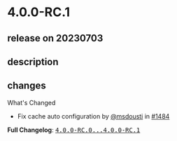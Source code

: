 # 4.0.0-RC.1

## release on 20230703

## description

## changes

What's Changed

* Fix cache auto configuration by <a class="user-mention notranslate" data-hovercard-type="user" data-hovercard-url="/users/msdousti/hovercard" data-octo-click="hovercard-link-click" data-octo-dimensions="link_type:self" href="https://github.com/msdousti">@msdousti</a> in <a class="issue-link js-issue-link" data-error-text="Failed to load title" data-id="1786559259" data-permission-text="Title is private" data-url="https://github.com/zalando/riptide/issues/1484" data-hovercard-type="pull_request" data-hovercard-url="/zalando/riptide/pull/1484/hovercard" href="https://github.com/zalando/riptide/pull/1484">#1484</a>

<strong>Full Changelog</strong>: <a class="commit-link" href="https://github.com/zalando/riptide/compare/4.0.0-RC.0...4.0.0-RC.1"><tt>4.0.0-RC.0...4.0.0-RC.1</tt></a>

